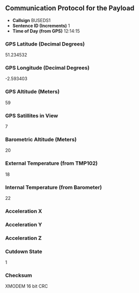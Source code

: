 ## Communication Protocol for the Payload

* **Callsign**                     BUSEDS1
* **Sentence ID (Increments)**     1
* **Time of Day (from GPS)**       12:14:15

### GPS Latitude (Decimal Degrees)

51.234532

### GPS Longitude (Decimal Degrees)

-2.593403

### GPS Altitude (Meters)

59

### GPS Satillites in View

7

### Barometric Altitude (Meters)

20

### External Temperature (from TMP102)

18

### Internal Temperature (from Barometer)

22

### Acceleration X

### Acceleration Y

### Acceleration Z

### Cutdown State

1

### Checksum

XMODEM 16 bit CRC
